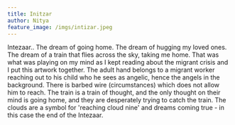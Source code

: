 ```yaml
---
title: Initzar
author: Nitya
feature_image: /imgs/intizar.jpeg
---
```


Intezaar..
The dream of going home.
The dream of hugging my loved ones.
The dream of a train that flies across the sky, taking me home.
That was what was playing on my mind as I kept reading about the migrant crisis and I put this artwork together.
The adult hand belongs to a migrant worker reaching out to his child who he sees as angelic, hence the angels in the background.
There is barbed wire (circumstances) which does not allow him to reach.
The train is a train of thought, and the only thought on their mind is going home, and they are desperately trying to catch the train. 
The clouds are a symbol for 'reaching cloud nine' and dreams coming true - in this case the end of the Intezaar.
